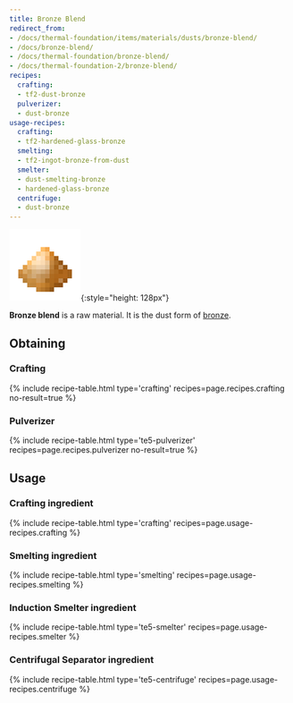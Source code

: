 ```yaml
---
title: Bronze Blend
redirect_from:
- /docs/thermal-foundation/items/materials/dusts/bronze-blend/
- /docs/bronze-blend/
- /docs/thermal-foundation/bronze-blend/
- /docs/thermal-foundation-2/bronze-blend/
recipes:
  crafting:
  - tf2-dust-bronze
  pulverizer:
  - dust-bronze
usage-recipes:
  crafting:
  - tf2-hardened-glass-bronze
  smelting:
  - tf2-ingot-bronze-from-dust
  smelter:
  - dust-smelting-bronze
  - hardened-glass-bronze
  centrifuge:
  - dust-bronze
---
```


![Bronze blend](/assets/images/thermal-foundation-2/dust-bronze.png){:style="height: 128px"}


**Bronze blend** is a raw material. It is the dust form of
[bronze](/docs/1.12/thermal-foundation-2/bronze-ingot/).


Obtaining
---------

### Crafting
{% include recipe-table.html type='crafting' recipes=page.recipes.crafting no-result=true %}

### Pulverizer
{% include recipe-table.html type='te5-pulverizer' recipes=page.recipes.pulverizer no-result=true %}


Usage
-----

### Crafting ingredient
{% include recipe-table.html type='crafting' recipes=page.usage-recipes.crafting %}

### Smelting ingredient
{% include recipe-table.html type='smelting' recipes=page.usage-recipes.smelting %}

### Induction Smelter ingredient
{% include recipe-table.html type='te5-smelter' recipes=page.usage-recipes.smelter %}

### Centrifugal Separator ingredient
{% include recipe-table.html type='te5-centrifuge' recipes=page.usage-recipes.centrifuge %}
